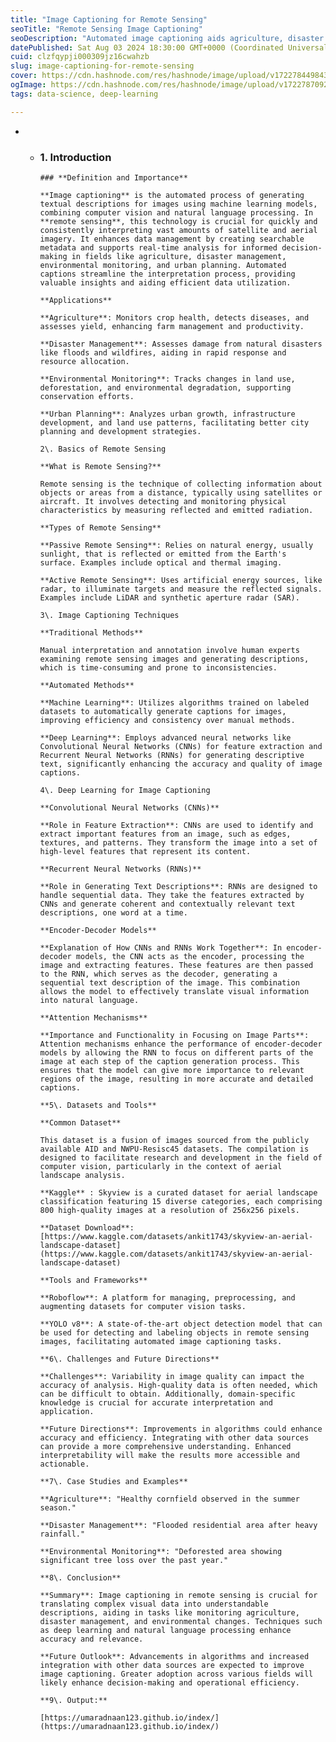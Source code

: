 ```yaml
---
title: "Image Captioning for Remote Sensing"
seoTitle: "Remote Sensing Image Captioning"
seoDescription: "Automated image captioning aids agriculture, disaster management, environmental monitoring, and urban planning in remote sensing"
datePublished: Sat Aug 03 2024 18:30:00 GMT+0000 (Coordinated Universal Time)
cuid: clzfqypji000309jz16cwahzb
slug: image-captioning-for-remote-sensing
cover: https://cdn.hashnode.com/res/hashnode/image/upload/v1722784498433/978575f0-b54f-47eb-ac28-73631a3f7bb3.png
ogImage: https://cdn.hashnode.com/res/hashnode/image/upload/v1722787092246/f8be77d2-c1e0-4357-bbad-afdbb94fa195.png
tags: data-science, deep-learning

---
```


* * ### 1\. Introduction
        
        ### **Definition and Importance**
        
        **Image captioning** is the automated process of generating textual descriptions for images using machine learning models, combining computer vision and natural language processing. In **remote sensing**, this technology is crucial for quickly and consistently interpreting vast amounts of satellite and aerial imagery. It enhances data management by creating searchable metadata and supports real-time analysis for informed decision-making in fields like agriculture, disaster management, environmental monitoring, and urban planning. Automated captions streamline the interpretation process, providing valuable insights and aiding efficient data utilization.
        
        **Applications**
        
        **Agriculture**: Monitors crop health, detects diseases, and assesses yield, enhancing farm management and productivity.
        
        **Disaster Management**: Assesses damage from natural disasters like floods and wildfires, aiding in rapid response and resource allocation.
        
        **Environmental Monitoring**: Tracks changes in land use, deforestation, and environmental degradation, supporting conservation efforts.
        
        **Urban Planning**: Analyzes urban growth, infrastructure development, and land use patterns, facilitating better city planning and development strategies.
        
        2\. Basics of Remote Sensing
        
        **What is Remote Sensing?**
        
        Remote sensing is the technique of collecting information about objects or areas from a distance, typically using satellites or aircraft. It involves detecting and monitoring physical characteristics by measuring reflected and emitted radiation.
        
        **Types of Remote Sensing**
        
        **Passive Remote Sensing**: Relies on natural energy, usually sunlight, that is reflected or emitted from the Earth's surface. Examples include optical and thermal imaging.
        
        **Active Remote Sensing**: Uses artificial energy sources, like radar, to illuminate targets and measure the reflected signals. Examples include LiDAR and synthetic aperture radar (SAR).
        
        3\. Image Captioning Techniques
        
        **Traditional Methods**
        
        Manual interpretation and annotation involve human experts examining remote sensing images and generating descriptions, which is time-consuming and prone to inconsistencies.
        
        **Automated Methods**
        
        **Machine Learning**: Utilizes algorithms trained on labeled datasets to automatically generate captions for images, improving efficiency and consistency over manual methods.
        
        **Deep Learning**: Employs advanced neural networks like Convolutional Neural Networks (CNNs) for feature extraction and Recurrent Neural Networks (RNNs) for generating descriptive text, significantly enhancing the accuracy and quality of image captions.
        
        4\. Deep Learning for Image Captioning
        
        **Convolutional Neural Networks (CNNs)**
        
        **Role in Feature Extraction**: CNNs are used to identify and extract important features from an image, such as edges, textures, and patterns. They transform the image into a set of high-level features that represent its content.
        
        **Recurrent Neural Networks (RNNs)**
        
        **Role in Generating Text Descriptions**: RNNs are designed to handle sequential data. They take the features extracted by CNNs and generate coherent and contextually relevant text descriptions, one word at a time.
        
        **Encoder-Decoder Models**
        
        **Explanation of How CNNs and RNNs Work Together**: In encoder-decoder models, the CNN acts as the encoder, processing the image and extracting features. These features are then passed to the RNN, which serves as the decoder, generating a sequential text description of the image. This combination allows the model to effectively translate visual information into natural language.
        
        **Attention Mechanisms**
        
        **Importance and Functionality in Focusing on Image Parts**: Attention mechanisms enhance the performance of encoder-decoder models by allowing the RNN to focus on different parts of the image at each step of the caption generation process. This ensures that the model can give more importance to relevant regions of the image, resulting in more accurate and detailed captions.
        
        **5\. Datasets and Tools**
        
        **Common Dataset**
        
        This dataset is a fusion of images sourced from the publicly available AID and NWPU-Resisc45 datasets. The compilation is designed to facilitate research and development in the field of computer vision, particularly in the context of aerial landscape analysis.
        
        **Kaggle** : Skyview is a curated dataset for aerial landscape classification featuring 15 diverse categories, each comprising 800 high-quality images at a resolution of 256x256 pixels.
        
        **Dataset Download**: [https://www.kaggle.com/datasets/ankit1743/skyview-an-aerial-landscape-dataset](https://www.kaggle.com/datasets/ankit1743/skyview-an-aerial-landscape-dataset)
        
        **Tools and Frameworks**
        
        **Roboflow**: A platform for managing, preprocessing, and augmenting datasets for computer vision tasks.
        
        **YOLO v8**: A state-of-the-art object detection model that can be used for detecting and labeling objects in remote sensing images, facilitating automated image captioning tasks.
        
        **6\. Challenges and Future Directions**
        
        **Challenges**: Variability in image quality can impact the accuracy of analysis. High-quality data is often needed, which can be difficult to obtain. Additionally, domain-specific knowledge is crucial for accurate interpretation and application.
        
        **Future Directions**: Improvements in algorithms could enhance accuracy and efficiency. Integrating with other data sources can provide a more comprehensive understanding. Enhanced interpretability will make the results more accessible and actionable.
        
        **7\. Case Studies and Examples**
        
        **Agriculture**: "Healthy cornfield observed in the summer season."
        
        **Disaster Management**: "Flooded residential area after heavy rainfall."
        
        **Environmental Monitoring**: "Deforested area showing significant tree loss over the past year."
        
        **8\. Conclusion**
        
        **Summary**: Image captioning in remote sensing is crucial for translating complex visual data into understandable descriptions, aiding in tasks like monitoring agriculture, disaster management, and environmental changes. Techniques such as deep learning and natural language processing enhance accuracy and relevance.
        
        **Future Outlook**: Advancements in algorithms and increased integration with other data sources are expected to improve image captioning. Greater adoption across various fields will likely enhance decision-making and operational efficiency.
        
        **9\. Output:**
        
        [https://umaradnaan123.github.io/index/](https://umaradnaan123.github.io/index/)